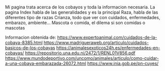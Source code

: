 Mi pagina trata acerca de los cobayos y toda la informacion necesaria.
La pagina Index habla de las generalidades y es la principal
Raza, habla de las diferentes tipo de razas
Crianza, todo que ver con cuidados, enfermedades, embarazo, ambiente...
Mascota o comida, el dilema si son comidas o mascotas

Informacion obtenida de:
https://www.expertoanimal.com/cuidados-de-la-cobaya-8385.html
https://www.madrigueraweb.org/articulo/cuidados-basicos-de-los-cobayas
https://animalesexoticos24h.es/enfermedades-en-cobayas/
https://repositorio.una.edu.ni/2472/1/RENL01V856.pdf
https://www.mundodeportivo.com/uncomo/animales/articulo/como-cuidar-a-una-cobaya-embarazada-26072.html
https://www.inia.gob.pe/pn-cuyes/